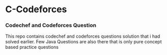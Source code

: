 # C-Codeforces
### Codechef and Codeforces Question
This repo contains codechef and codeforces questions solution that i had solved earlier.
Few Java Questions are also there that is only pure concept based practice questions
